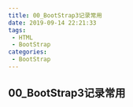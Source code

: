 ```yaml
---
title: 00_BootStrap3记录常用
date: 2019-09-14 22:21:33
tags: 
 - HTML
 - BootStrap
categories:
 - BootStrap
---
```


## 00_BootStrap3记录常用

